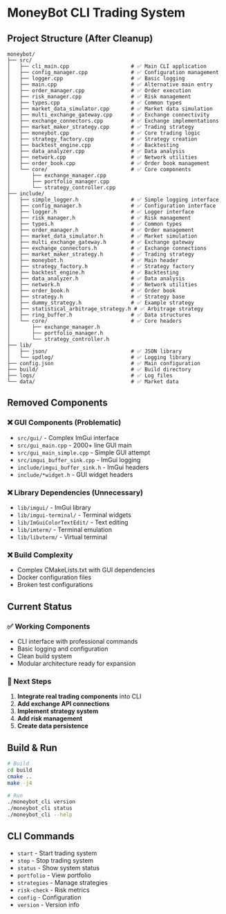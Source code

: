 # MoneyBot CLI Trading System

## Project Structure (After Cleanup)

```
moneybot/
├── src/
│   ├── cli_main.cpp                    # ✅ Main CLI application
│   ├── config_manager.cpp              # ✅ Configuration management
│   ├── logger.cpp                      # ✅ Basic logging
│   ├── main.cpp                        # ✅ Alternative main entry
│   ├── order_manager.cpp               # ✅ Order execution
│   ├── risk_manager.cpp                # ✅ Risk management
│   ├── types.cpp                       # ✅ Common types
│   ├── market_data_simulator.cpp       # ✅ Market data simulation
│   ├── multi_exchange_gateway.cpp      # ✅ Exchange connectivity
│   ├── exchange_connectors.cpp         # ✅ Exchange implementations
│   ├── market_maker_strategy.cpp       # ✅ Trading strategy
│   ├── moneybot.cpp                    # ✅ Core trading logic
│   ├── strategy_factory.cpp            # ✅ Strategy creation
│   ├── backtest_engine.cpp             # ✅ Backtesting
│   ├── data_analyzer.cpp               # ✅ Data analysis
│   ├── network.cpp                     # ✅ Network utilities
│   ├── order_book.cpp                  # ✅ Order book management
│   └── core/                           # ✅ Core components
│       ├── exchange_manager.cpp
│       ├── portfolio_manager.cpp
│       └── strategy_controller.cpp
├── include/
│   ├── simple_logger.h                 # ✅ Simple logging interface
│   ├── config_manager.h                # ✅ Configuration interface
│   ├── logger.h                        # ✅ Logger interface
│   ├── risk_manager.h                  # ✅ Risk management
│   ├── types.h                         # ✅ Common types
│   ├── order_manager.h                 # ✅ Order management
│   ├── market_data_simulator.h         # ✅ Market simulation
│   ├── multi_exchange_gateway.h        # ✅ Exchange gateway
│   ├── exchange_connectors.h           # ✅ Exchange connections
│   ├── market_maker_strategy.h         # ✅ Trading strategy
│   ├── moneybot.h                      # ✅ Main header
│   ├── strategy_factory.h              # ✅ Strategy factory
│   ├── backtest_engine.h               # ✅ Backtesting
│   ├── data_analyzer.h                 # ✅ Data analysis
│   ├── network.h                       # ✅ Network utilities
│   ├── order_book.h                    # ✅ Order book
│   ├── strategy.h                      # ✅ Strategy base
│   ├── dummy_strategy.h                # ✅ Example strategy
│   ├── statistical_arbitrage_strategy.h # ✅ Arbitrage strategy
│   ├── ring_buffer.h                   # ✅ Data structures
│   └── core/                           # ✅ Core headers
│       ├── exchange_manager.h
│       ├── portfolio_manager.h
│       └── strategy_controller.h
├── lib/
│   ├── json/                           # ✅ JSON library
│   └── spdlog/                         # ✅ Logging library
├── config.json                         # ✅ Main configuration
├── build/                              # ✅ Build directory
├── logs/                               # ✅ Log files
└── data/                               # ✅ Market data
```

## Removed Components

### ❌ GUI Components (Problematic)
- `src/gui/` - Complex ImGui interface
- `src/gui_main.cpp` - 2000+ line GUI main
- `src/gui_main_simple.cpp` - Simple GUI attempt  
- `src/imgui_buffer_sink.cpp` - ImGui logging
- `include/imgui_buffer_sink.h` - ImGui headers
- `include/*widget.h` - GUI widget headers

### ❌ Library Dependencies (Unnecessary)
- `lib/imgui/` - ImGui library
- `lib/imgui-terminal/` - Terminal widgets
- `lib/ImGuiColorTextEdit/` - Text editing
- `lib/imterm/` - Terminal emulation
- `lib/libvterm/` - Virtual terminal

### ❌ Build Complexity
- Complex CMakeLists.txt with GUI dependencies
- Docker configuration files
- Broken test configurations

## Current Status

### ✅ Working Components
- CLI interface with professional commands
- Basic logging and configuration
- Clean build system
- Modular architecture ready for expansion

### 🔄 Next Steps
1. **Integrate real trading components** into CLI
2. **Add exchange API connections**
3. **Implement strategy system**
4. **Add risk management**
5. **Create data persistence**

## Build & Run

```bash
# Build
cd build
cmake ..
make -j4

# Run
./moneybot_cli version
./moneybot_cli status
./moneybot_cli --help
```

## CLI Commands

- `start` - Start trading system
- `stop` - Stop trading system  
- `status` - Show system status
- `portfolio` - View portfolio
- `strategies` - Manage strategies
- `risk-check` - Risk metrics
- `config` - Configuration
- `version` - Version info
